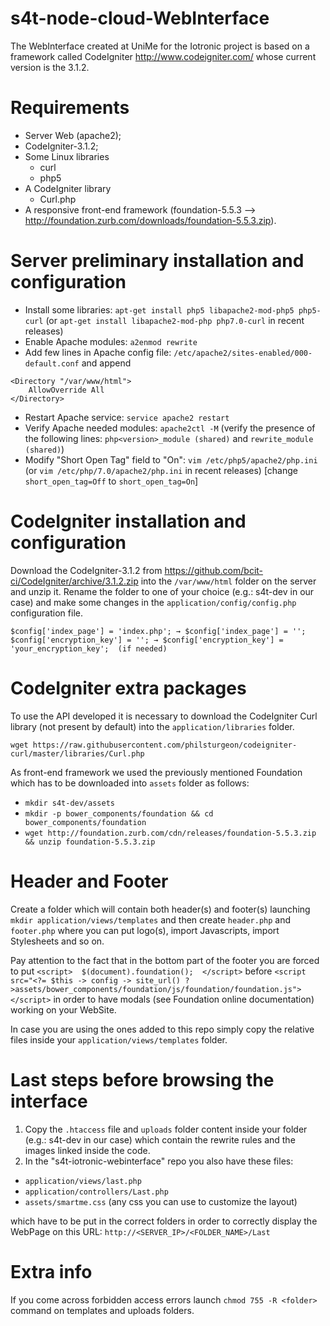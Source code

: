 # s4t-node-cloud-WebInterface
The WebInterface created at UniMe for the Iotronic project is based on a framework called CodeIgniter http://www.codeigniter.com/ whose current version is the 3.1.2.

# Requirements
* Server Web (apache2);
* CodeIgniter-3.1.2;
* Some Linux libraries
  * curl
  * php5
* A CodeIgniter library 
  * Curl.php
* A responsive front-end framework (foundation-5.5.3 --> http://foundation.zurb.com/downloads/foundation-5.5.3.zip). 


# Server preliminary installation and configuration
* Install some libraries: ```apt-get install php5 libapache2-mod-php5 php5-curl``` (or ```apt-get install libapache2-mod-php php7.0-curl``` in recent releases)
* Enable Apache modules: ```a2enmod rewrite```
* Add few lines in Apache config file: ```/etc/apache2/sites-enabled/000-default.conf``` and append 
```
<Directory "/var/www/html">
    AllowOverride All
</Directory>
```
* Restart Apache service: ```service apache2 restart```
* Verify Apache needed modules: ```apache2ctl -M``` (verify the presence of the following lines: ```php<version>_module (shared)``` and ```rewrite_module (shared)```)
* Modify "Short Open Tag" field to "On": ```vim /etc/php5/apache2/php.ini``` (or ```vim /etc/php/7.0/apache2/php.ini``` in recent releases) [change ```short_open_tag=Off``` to ```short_open_tag=On```]


# CodeIgniter installation and configuration
Download the CodeIgniter-3.1.2 from https://github.com/bcit-ci/CodeIgniter/archive/3.1.2.zip into the ```/var/www/html``` folder on the server and unzip it. Rename the folder to one of your choice (e.g.: s4t-dev in our case) and make some changes in the ```application/config/config.php``` configuration file.
```
$config['index_page'] = 'index.php'; → $config['index_page'] = '';
$config['encryption_key'] = ''; → $config['encryption_key'] = 'your_encryption_key';  (if needed)
```


# CodeIgniter extra packages
To use the API developed it is necessary to download the CodeIgniter Curl library (not present by default) into the ```application/libraries``` folder.
```
wget https://raw.githubusercontent.com/philsturgeon/codeigniter-curl/master/libraries/Curl.php
```

As front-end framework we used the previously mentioned Foundation which has to be downloaded into ```assets``` folder as follows:
* ```mkdir s4t-dev/assets```
* ```mkdir -p bower_components/foundation && cd bower_components/foundation```
* ```wget http://foundation.zurb.com/cdn/releases/foundation-5.5.3.zip && unzip foundation-5.5.3.zip```


# Header and Footer
Create a folder which will contain both header(s) and footer(s) launching ```mkdir application/views/templates``` and then create ```header.php``` and ```footer.php``` where you can put logo(s), import Javascripts, import Stylesheets and so on.

Pay attention to the fact that in the bottom part of the footer you are forced to put ```<script>  $(document).foundation();  </script>``` before ```<script src="<?= $this -> config -> site_url() ?>assets/bower_components/foundation/js/foundation/foundation.js"></script>``` in order to have modals (see Foundation online documentation) working on your WebSite.

In case you are using the ones added to this repo simply copy the relative files inside your ```application/views/templates``` folder.

# Last steps before browsing the interface
1. Copy the ```.htaccess``` file and ```uploads``` folder content inside your folder (e.g.: s4t-dev in our case) which contain the rewrite rules and the images linked inside the code.
2. In the "s4t-iotronic-webinterface" repo you also have these files: 
  * ```application/views/last.php```
  * ```application/controllers/Last.php```
  * ```assets/smartme.css``` (any css you can use to customize the layout)

  which have to be put in the correct folders in order to correctly display the WebPage on this URL: ```http://<SERVER_IP>/<FOLDER_NAME>/Last```

# Extra info
If you come across forbidden access errors launch ```chmod 755 -R <folder>``` command on templates and uploads folders.
